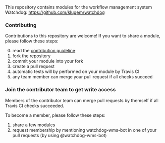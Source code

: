 This repository contains modules for the workflow management system Watchdog: https://github.com/klugem/watchdog

### Contributing

Contributions to this repository are welcome!
If you want to share a module, please follow these steps:

0) read the [contribution guideline](CONTRIBUTING.md)
1) fork the repository
2) commit your module into your fork
3) create a pull request
4) automatic tests will by performed on your module by Travis CI
5) any team member can merge your pull request if all checks succeed

### Join the contributor team to get write access
Members of the contributor team can merge pull requests by themself if all Travis CI checks succeeded.

To become a member, please follow these steps:
1) share a few modules
2) request membership by mentioning watchdog-wms-bot in one of your pull requests (by using @watchdog-wms-bot)
